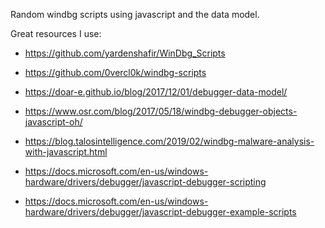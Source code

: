 Random windbg scripts using javascript and the data model. 

Great resources I use: 
      
  * https://github.com/yardenshafir/WinDbg_Scripts
 
  * https://github.com/0vercl0k/windbg-scripts
  
  * https://doar-e.github.io/blog/2017/12/01/debugger-data-model/
  
  * https://www.osr.com/blog/2017/05/18/windbg-debugger-objects-javascript-oh/
    
  * https://blog.talosintelligence.com/2019/02/windbg-malware-analysis-with-javascript.html
  
  * https://docs.microsoft.com/en-us/windows-hardware/drivers/debugger/javascript-debugger-scripting
  
  * https://docs.microsoft.com/en-us/windows-hardware/drivers/debugger/javascript-debugger-example-scripts
    
